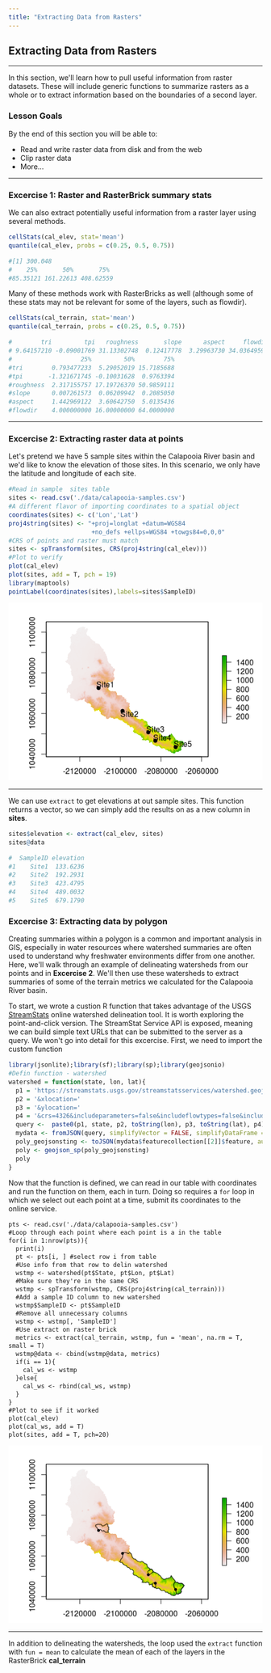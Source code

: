 ```yaml
---
title: "Extracting Data from Rasters"
---
```


## Extracting Data from Rasters

---

In this section, we'll learn how to pull useful information from raster datasets. These will include generic functions to summarize rasters as a whole or to extract information based on the boundaries of a second layer. 

### Lesson Goals

By the end of this section you will be able to: 
- Read and write raster data from disk and from the web
- Clip raster data
- More...

---

### Excercise 1: Raster and RasterBrick summary stats

We can also extract potentially useful information from a raster layer using several methods.

```r
cellStats(cal_elev, stat='mean')
quantile(cal_elev, probs = c(0.25, 0.5, 0.75))
```
```r
#[1] 300.048
#    25%       50%       75% 
#85.35121 161.22613 408.62559 
```

Many of these methods work with RasterBricks as well (although some of these stats may not be relevant for some of the layers, such as flowdir).

```r
cellStats(cal_terrain, stat='mean')
quantile(cal_terrain, probs = c(0.25, 0.5, 0.75))
```
```r
#        tri         tpi   roughness       slope      aspect     flowdir 
# 9.64157210 -0.09001769 31.13302748  0.12417778  3.29963730 34.03649593 
#                   25%         50%        75%
#tri        0.793477233  5.29052019 15.7185688
#tpi       -1.321671745 -0.10031628  0.9763394
#roughness  2.317155757 17.19726370 50.9859111
#slope      0.007261573  0.06209942  0.2085050
#aspect     1.442969122  3.60642750  5.0135436
#flowdir    4.000000000 16.00000000 64.0000000
```
---

### Excercise 2: Extracting raster data at points

Let's pretend we have 5 sample sites within the Calapooia River basin and we'd like to know the elevation of those sites. In this scenario, we only have the latitude and longitude of each site.

```r
#Read in sample  sites table
sites <- read.csv('./data/calapooia-samples.csv')
#A different flavor of importing coordinates to a spatial object
coordinates(sites) <- c('Lon','Lat') 
proj4string(sites) <- "+proj=longlat +datum=WGS84 
                       +no_defs +ellps=WGS84 +towgs84=0,0,0"
#CRS of points and raster must match
sites <- spTransform(sites, CRS(proj4string(cal_elev)))
#Plot to verify
plot(cal_elev)
plot(sites, add = T, pch = 19)
library(maptools)
pointLabel(coordinates(sites),labels=sites$SampleID)
```

![cal-samp-sites](../../../img/cal-samp-sites.png)

---

We can use `extract` to get elevations at out sample sites. This function returns a vector, so we can simply add the results on as a new column in **sites**.

```r
sites$elevation <- extract(cal_elev, sites)
sites@data
```
```r
#  SampleID elevation
#1    Site1  133.6236
#2    Site2  192.2931
#3    Site3  423.4795
#4    Site4  489.0032
#5    Site5  679.1790
```

### Excercise 3: Extracting data by polygon 

Creating summaries within a polygon is a common and important analysis in GIS, especially in water resources where watershed summaries are often used to understand why freshwater environments differ from one another. Here, we'll walk through an example of delineating watersheds from our points and in **Excercise 2**. We'll then use these watersheds to extract summaries of some of the terrain metrics we calculated for the Calapooia River basin.

To start, we wrote a custion R function that takes advantage of the USGS [StreamStats](https://streamstats.usgs.gov/ss/) online watershed delineation tool. It is worth exploring the point-and-click version. The StreamStat Service API is exposed, meaning  we can build simple text URLs that can be submitted to the server as a query. We won't go into detail for this excercise. First, we need to import the custom function

```r
library(jsonlite);library(sf);library(sp);library(geojsonio)
#Defin function - watershed
watershed = function(state, lon, lat){
  p1 = 'https://streamstats.usgs.gov/streamstatsservices/watershed.geojson?rcode='
  p2 = '&xlocation='
  p3 = '&ylocation='
  p4 = '&crs=4326&includeparameters=false&includeflowtypes=false&includefeatures=true&simplify=true'
  query <-  paste0(p1, state, p2, toString(lon), p3, toString(lat), p4)
  mydata <- fromJSON(query, simplifyVector = FALSE, simplifyDataFrame = FALSE)
  poly_geojsonsting <- toJSON(mydata$featurecollection[[2]]$feature, auto_unbox = TRUE)
  poly <- geojson_sp(poly_geojsonsting)
  poly
}
```

Now that the function is defined, we can read in our table with coordinates and run the function on them, each in turn. Doing so requires a `for` loop in which we select out each point at a time, submit its coordinates to the online service.

```r#Read in the points table
pts <- read.csv('./data/calapooia-samples.csv')
#Loop through each point where each point is a in the table
for(i in 1:nrow(pts)){
  print(i) 
  pt <- pts[i, ] #select row i from table
  #Use info from that row to delin watershed
  wstmp <- watershed(pt$State, pt$Lon, pt$Lat)
  #Make sure they're in the same CRS
  wstmp <- spTransform(wstmp, CRS(proj4string(cal_terrain)))
  #Add a sample ID column to new watershed
  wstmp$SampleID <- pt$SampleID
  #Remove all unnecessary columns
  wstmp <- wstmp[, 'SampleID']
  #Use extract on raster brick
  metrics <- extract(cal_terrain, wstmp, fun = 'mean', na.rm = T, small = T)
  wstmp@data <- cbind(wstmp@data, metrics)
  if(i == 1){
    cal_ws <- wstmp
  }else{
    cal_ws <- rbind(cal_ws, wstmp)
  }
} 
#Plot to see if it worked
plot(cal_elev)
plot(cal_ws, add = T)
plot(sites, add = T, pch=20)
```

![cal-watersheds](../../../img/cal-watersheds.png)

---

In addition to delineating the watersheds, the loop used the `extract` function with `fun = mean` to calculate the mean of each of the layers in the RasterBrick **cal_terrain**







